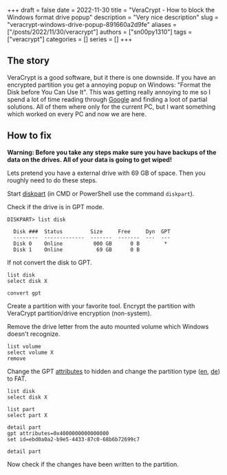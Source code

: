 +++ 
draft = false
date = 2022-11-30
title = "VeraCrypt - How to block the Windows format drive popup"
description = "Very nice description"
slug = "veracrypt-windows-drive-popup-891660a2d9fe"
aliases = ["/posts/2022/11/30/veracrypt"]
authors = ["sn00py1310"]
tags = ["veracrypt"]
categories = []
series = []
+++

## The story
VeraCrypt is a good software, but it there is one downside. If you have an encrypted partition you get a annoying popup on Windows: "Format the Disk before You Can Use It". This was getting really annoying to me so I spend a lot of time reading through [Google](https://www.google.com/search?q=veracrypt+Format+the+Disk+before+You+Can+Use+It) and finding a loot of partial solutions. All of them where only for the current PC, but I want something which worked on every PC and now we are here.

## How to fix
**Warning: Before you take any steps make sure you have backups of the data on the drives. All of your data is going to get wiped!**

Lets pretend you have a external drive with 69 GB of space. Then you roughly need to do these steps.

Start [diskpart](https://wikipedia.org/wiki/Diskpart) (in CMD or PowerShell use the command `diskpart`).

Check if the drive is in GPT mode.
```
DISKPART> list disk

  Disk ###  Status         Size     Free     Dyn  GPT
  --------  -------------  -------  -------  ---  ---
  Disk 0    Online          000 GB      0 B        *
  Disk 1    Online           69 GB      0 B        
```

If not convert the disk to GPT.
```
list disk
select disk X

convert gpt
```

Create a partition with your favorite tool. Encrypt the partition with VeraCrypt partition/drive encryption (non-system).

Remove the drive letter from the auto mounted volume which Windows doesn't recognize.
```
list volume
select volume X
remove
```

Change the GPT [attributes](https://superuser.com/a/1469951) to hidden and change the partition type ([en](https://en.wikipedia.org/wiki/GUID_Partition_Table), [de](https://de.wikipedia.org/wiki/GUID_Partition_Table#Partitionstyp-GUIDs)) to FAT.

```
list disk
select disk X

list part
select part X

detail part
gpt attributes=0x4000000000000000
set id=ebd0a0a2-b9e5-4433-87c0-68b6b72699c7

detail part
```
Now check if the changes have been written to the partition.